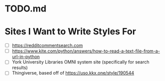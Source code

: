 # TODO.md

# Sites I Want to Write Styles For
- [ ] https://redditcommentsearch.com
- [ ] https://www.kite.com/python/answers/how-to-read-a-text-file-from-a-url-in-python
- [ ] York University Libraries OMNI system site (specifically for search results)
- [ ] Thingiverse, based off of https://uso.kkx.one/style/190544
